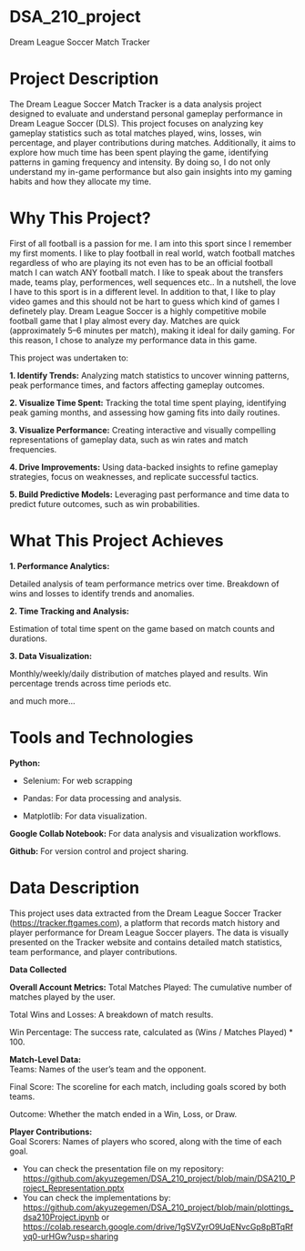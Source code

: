 # DSA_210_project
Dream League Soccer Match Tracker

# Project Description

  The Dream League Soccer Match Tracker is a data analysis project designed to evaluate and understand personal gameplay performance in Dream League Soccer (DLS). This project focuses on analyzing key gameplay statistics such as total matches played, wins, losses, win percentage, and player contributions during matches. Additionally, it aims to explore how much time has been spent playing the game, identifying patterns in gaming frequency and intensity. By doing so, I do not only understand my in-game performance but also gain insights into my gaming habits and how they allocate my time.

# Why This Project?
  First of all football is a passion for me. I am into this sport since I remember my first moments. I like to play football in real world, watch football matches regardless of who are playing its not even has to be an official football match I can watch ANY football match. I like to speak about the transfers made, teams play, performences, well sequences etc.. In a nutshell, the love I have to this sport is in a different level. In addition to that, I like to play video games and this should not be hart to guess which kind of games I definetely play. Dream League Soccer is a highly competitive mobile football game that I play almost every day. Matches are quick (approximately 5–6 minutes per match), making it ideal for daily gaming. For this reason, I chose to analyze my performance data in this game. 
  
  This project was undertaken to:

**1. Identify Trends:** Analyzing match statistics to uncover winning patterns, peak performance times, and factors affecting gameplay outcomes.

**2. Visualize Time Spent:** Tracking the total time spent playing, identifying peak gaming months, and assessing how gaming fits into daily routines.

**3. Visualize Performance:** Creating interactive and visually compelling representations of gameplay data, such as win rates and match frequencies.

**4. Drive Improvements:** Using data-backed insights to refine gameplay strategies, focus on weaknesses, and replicate successful tactics.

**5. Build Predictive Models:** Leveraging past performance and time data to predict future outcomes, such as win probabilities.

# What This Project Achieves

**1. Performance Analytics:**

  Detailed analysis of team performance metrics over time.
Breakdown of wins and losses to identify trends and anomalies.

**2. Time Tracking and Analysis:**

Estimation of total time spent on the game based on match counts and durations.

**3. Data Visualization:**

Monthly/weekly/daily distribution of matches played and results.
Win percentage trends across time periods etc.

and much more...

# Tools and Technologies

**Python:**

 - Selenium: For web scrapping
   
 - Pandas: For data processing and analysis.
  
 - Matplotlib: For data visualization.
  
**Google Collab Notebook:** For data analysis and visualization workflows.

**Github:** For version control and project sharing.


# Data Description

This project uses data extracted from the Dream League Soccer Tracker (https://tracker.ftgames.com), a platform that records match history and player performance for Dream League Soccer players. The data is visually presented on the Tracker website and contains detailed match statistics, team performance, and player contributions.

**Data Collected**

**Overall Account Metrics:**
Total Matches Played: The cumulative number of matches played by the user.  

Total Wins and Losses: A breakdown of match results.  

Win Percentage: The success rate, calculated as (Wins / Matches Played) * 100.  

**Match-Level Data:**  
Teams: Names of the user’s team and the opponent.   

Final Score: The scoreline for each match, including goals scored by both teams.  

Outcome: Whether the match ended in a Win, Loss, or Draw.  


**Player Contributions:**  
Goal Scorers: Names of players who scored, along with the time of each goal.  



- You can check the presentation file on my repository: https://github.com/akyuzegemen/DSA_210_project/blob/main/DSA210_Project_Representation.pptx
- You can check the implementations by: https://github.com/akyuzegemen/DSA_210_project/blob/main/plottings_dsa210Project.ipynb    or  https://colab.research.google.com/drive/1gSVZyrO9UqENvcGp8pBTqRfyq0-urHGw?usp=sharing
  
 


